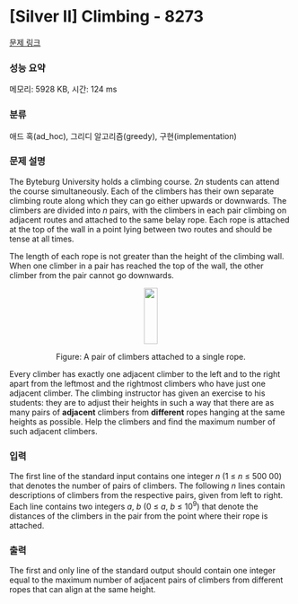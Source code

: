 # [Silver II] Climbing - 8273 

[문제 링크](https://www.acmicpc.net/problem/8273) 

### 성능 요약

메모리: 5928 KB, 시간: 124 ms

### 분류

애드 혹(ad_hoc), 그리디 알고리즘(greedy), 구현(implementation)

### 문제 설명

<p>The Byteburg University holds a climbing course. 2<em>n</em> students can attend the course simultaneously. Each of the climbers has their own separate climbing route along which they can go either upwards or downwards. The climbers are divided into <em>n</em> pairs, with the climbers in each pair climbing on adjacent routes and attached to the same belay rope. Each rope is attached at the top of the wall in a point lying between two routes and should be tense at all times.</p>

<p>The length of each rope is not greater than the height of the climbing wall. When one climber in a pair has reached the top of the wall, the other climber from the pair cannot go downwards.</p>

<p style="text-align: center;"><img alt="" src="" style="height: 100px; width: 24px;"></p>

<p align="center">Figure: A pair of climbers attached to a single rope.</p>

<p>Every climber has exactly one adjacent climber to the left and to the right apart from the leftmost and the rightmost climbers who have just one adjacent climber. The climbing instructor has given an exercise to his students: they are to adjust their heights in such a way that there are as many pairs of <b>adjacent</b> climbers from <b>different</b> ropes hanging at the same heights as possible. Help the climbers and find the maximum number of such adjacent climbers.</p>

### 입력 

 <p>The first line of the standard input contains one integer <em>n</em> (1 ≤ <em>n</em> ≤ 500 00) that denotes the number of pairs of climbers. The following <em>n</em> lines contain descriptions of climbers from the respective pairs, given from left to right. Each line contains two integers <em>a</em>, <em>b</em> (0 ≤ <em>a</em>, <em>b</em> ≤ 10<sup>9</sup>) that denote the distances of the climbers in the pair from the point where their rope is attached.</p>

### 출력 

 <p>The first and only line of the standard output should contain one integer equal to the maximum number of adjacent pairs of climbers from different ropes that can align at the same height.</p>

